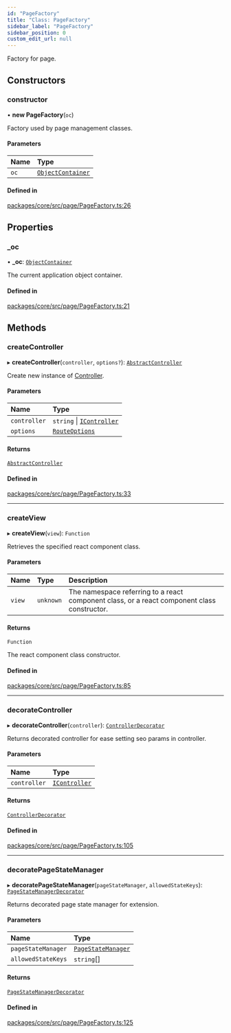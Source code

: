 ```yaml
---
id: "PageFactory"
title: "Class: PageFactory"
sidebar_label: "PageFactory"
sidebar_position: 0
custom_edit_url: null
---
```


Factory for page.

## Constructors

### constructor

• **new PageFactory**(`oc`)

Factory used by page management classes.

#### Parameters

| Name | Type |
| :------ | :------ |
| `oc` | [`ObjectContainer`](ObjectContainer.md) |

#### Defined in

[packages/core/src/page/PageFactory.ts:26](https://github.com/seznam/ima/blob/16487954/packages/core/src/page/PageFactory.ts#L26)

## Properties

### \_oc

• **\_oc**: [`ObjectContainer`](ObjectContainer.md)

The current application object container.

#### Defined in

[packages/core/src/page/PageFactory.ts:21](https://github.com/seznam/ima/blob/16487954/packages/core/src/page/PageFactory.ts#L21)

## Methods

### createController

▸ **createController**(`controller`, `options?`): [`AbstractController`](AbstractController.md)

Create new instance of [Controller](Controller.md).

#### Parameters

| Name | Type |
| :------ | :------ |
| `controller` | `string` \| [`IController`](../interfaces/IController.md) |
| `options` | [`RouteOptions`](../modules.md#routeoptions) |

#### Returns

[`AbstractController`](AbstractController.md)

#### Defined in

[packages/core/src/page/PageFactory.ts:33](https://github.com/seznam/ima/blob/16487954/packages/core/src/page/PageFactory.ts#L33)

___

### createView

▸ **createView**(`view`): `Function`

Retrieves the specified react component class.

#### Parameters

| Name | Type | Description |
| :------ | :------ | :------ |
| `view` | `unknown` | The namespace        referring to a react component class, or a react component class        constructor. |

#### Returns

`Function`

The react component class
        constructor.

#### Defined in

[packages/core/src/page/PageFactory.ts:85](https://github.com/seznam/ima/blob/16487954/packages/core/src/page/PageFactory.ts#L85)

___

### decorateController

▸ **decorateController**(`controller`): [`ControllerDecorator`](ControllerDecorator.md)

Returns decorated controller for ease setting seo params in controller.

#### Parameters

| Name | Type |
| :------ | :------ |
| `controller` | [`IController`](../interfaces/IController.md) |

#### Returns

[`ControllerDecorator`](ControllerDecorator.md)

#### Defined in

[packages/core/src/page/PageFactory.ts:105](https://github.com/seznam/ima/blob/16487954/packages/core/src/page/PageFactory.ts#L105)

___

### decoratePageStateManager

▸ **decoratePageStateManager**(`pageStateManager`, `allowedStateKeys`): [`PageStateManagerDecorator`](PageStateManagerDecorator.md)

Returns decorated page state manager for extension.

#### Parameters

| Name | Type |
| :------ | :------ |
| `pageStateManager` | [`PageStateManager`](PageStateManager.md) |
| `allowedStateKeys` | `string`[] |

#### Returns

[`PageStateManagerDecorator`](PageStateManagerDecorator.md)

#### Defined in

[packages/core/src/page/PageFactory.ts:125](https://github.com/seznam/ima/blob/16487954/packages/core/src/page/PageFactory.ts#L125)
